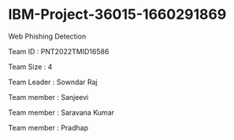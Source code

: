 # IBM-Project-36015-1660291869

Web Phishing Detection

Team ID : PNT2022TMID16586

Team Size : 4

Team Leader : Sowndar Raj

Team member : Sanjeevi

Team member : Saravana Kumar

Team member : Pradhap
